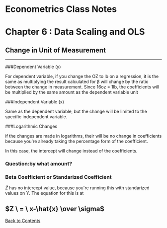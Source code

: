 # Econometrics Class Notes

# Chapter 6 : Data Scaling and OLS



## Change in Unit of Measurement

---

###Dependent Variable (y)

For dependent variable, if you change the OZ to lb on a regression, it is the same as multiplying the result calculated for β will change by the ratio between the change in measurement. Since 16oz = 1lb, the coefficients will be multiplied by the same amount as the dependent variable unit

###Independent Variable (x)

Same as the dependent variable, but the change will be limited to the specific independent variable.

###Logarithmic Changes

if the changes are made in logarithms, their will be no change in coefficients because you're already taking the percentage form of the coefficient.

In this case, the intercept will change instead of the coefficients.

### Question:by what amount? 



### Beta Coefficient or Standarized Coefficient

$\hat{Z}$ has no intercept value, because you're running this with standarized values on Y. The equation for this is at

## $Z \ = \ x-\hat{x} \over \sigma$



[Back to Contents](../SUMMARYhtml.html)